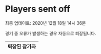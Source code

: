# Players sent off
최종 업데이트: 2020년 12월 18일 14시 36분


경기 중 오류가 발생하는 경우 자동으로 퇴장됩니다.


| 퇴장된 참가자 |
|:---:|